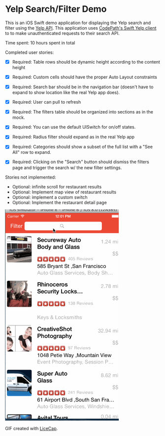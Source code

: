 
# Yelp Search/Filter Demo

This is an iOS Swift demo application for displaying the Yelp search and filter using the [Yelp API](http://www.yelp.com/developers/documentation/v2/search_api). This application uses [CodePath's Swift Yelp client](https://github.com/thecodepath/ios_yelp_swift) to to make unauthenticated requests to their search API.

Time spent: 10 hours spent in total

Completed user stories:

 * [x] Required: Table rows should be dynamic height according to the content height
 * [x] Required: Custom cells should have the proper Auto Layout constraints
 * [x] Required: Search bar should be in the navigation bar (doesn't have to expand to show location like the real Yelp app does).
 * [x] Required: User can pull to refresh
 * [x] Required: The filters table should be organized into sections as in the mock.
 * [x] Required: You can use the default UISwitch for on/off states.
 * [x] Required: Radius filter should expand as in the real Yelp app
 * [x] Required: Categories should show a subset of the full list with a "See All" row to expand.
 * [x] Required: Clicking on the "Search" button should dismiss the filters page and trigger the search w/ the new filter settings.

  

Stories not implemented:
 * Optional: infinite scroll for restaurant results
 * Optional: Implement map view of restaurant results
 * Optional: implement a custom switch
 * Optional: Implement the restaurant detail page

![Video Walkthrough](yelp.gif)

GIF created with [LiceCap](http://www.cockos.com/licecap/).
